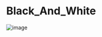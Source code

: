 # Black_And_White

![image](https://user-images.githubusercontent.com/64253660/232470465-aab0047b-8344-4c65-9772-5a580f88a3b0.png)
